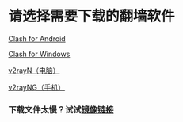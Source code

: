 # 请选择需要下载的翻墙软件

[Clash for Android](https://github.com/Kr328/ClashForAndroid/releases) 

[Clash for Windows](https://github.com/Fndroid/clash_for_windows_pkg/releases) 

[v2rayN（电脑）](https://github.com/2dust/v2rayN/releases) 

[v2rayNG（手机）](https://github.com/2dust/v2rayNG/releases)

### 下载文件太慢？试试[镜像链接](jxlj/readme.md)
